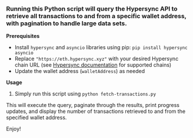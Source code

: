 ### Running this Python script will query the Hypersync API to retrieve all transactions to and from a specific wallet address, with pagination to handle large data sets.

**Prerequisites**

- Install `hypersync` and `asyncio` libraries using pip: `pip install hypersync asyncio`
- Replace `"https://eth.hypersync.xyz"` with your desired Hypersync chain URL (see [Hypersync documentation](https://docs.envio.dev/docs/overview-hypersync) for supported chains)
- Update the wallet address (`walletAddress`) as needed

**Usage**

1. Simply run this script using `python fetch-transactions.py`

This will execute the query, paginate through the results, print progress updates, and display the number of transactions retrieved to and from the specified wallet address.

Enjoy!
